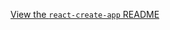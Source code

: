 [View the `react-create-app` README](https://github.com/dlennox24/scoreboard/blob/master/README.md)
